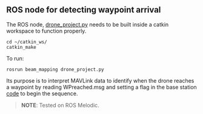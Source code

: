 ## ROS node for detecting waypoint arrival
The ROS node, [drone_project.py](drone_project.py) needs to be built inside a catkin workspace to function properly.
```
cd ~/catkin_ws/
catkin_make
```
To run:
```
rosrun beam_mapping drone_project.py
```
Its purpose is to interpret MAVLink data to identify when the drone reaches a waypoint by reading WPreached.msg and setting a flag in the base station [code](https://github.com/km5es/Drone-Project/tree/master/Base%20Station/open-loop-accept-tcp.py) to begin the sequence.

>**NOTE**: Tested on ROS Melodic.

